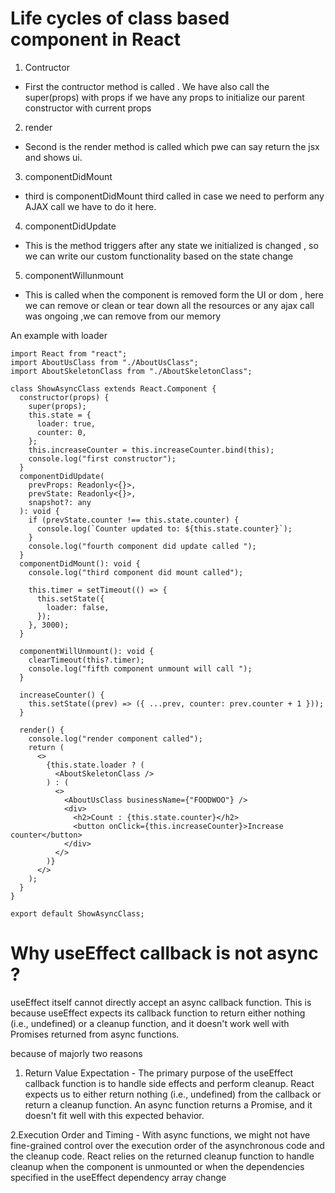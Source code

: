 # Life cycles of class based component in React 
1. Contructor 
- First the contructor method is called . We have also call the super(props) with props if we have any props to 
 initialize our parent constructor with current props 

2. render 
- Second is the render method is called which pwe can say return the jsx and shows ui.

3. componentDidMount 
- third is componentDidMount third called in case we need to perform any AJAX call 
  we have to do it here.

4. componentDidUpdate 
- This is the method triggers after any state we initialized is changed , so we can 
  write our custom functionality based on the state change

5. componentWillunmount 
- This is called when the component is removed form the UI or dom , here we can remove 
  or clean or tear down all the resources or any ajax call was ongoing  ,we can remove 
 from our memory 

An example with loader 

```
import React from "react";
import AboutUsClass from "./AboutUsClass";
import AboutSkeletonClass from "./AboutSkeletonClass";

class ShowAsyncClass extends React.Component {
  constructor(props) {
    super(props);
    this.state = {
      loader: true,
      counter: 0,
    };
    this.increaseCounter = this.increaseCounter.bind(this);
    console.log("first constructor");
  }
  componentDidUpdate(
    prevProps: Readonly<{}>,
    prevState: Readonly<{}>,
    snapshot?: any
  ): void {
    if (prevState.counter !== this.state.counter) {
      console.log(`Counter updated to: ${this.state.counter}`);
    }
    console.log("fourth component did update called ");
  }
  componentDidMount(): void {
    console.log("third component did mount called");

    this.timer = setTimeout(() => {
      this.setState({
        loader: false,
      });
    }, 3000);
  }

  componentWillUnmount(): void {
    clearTimeout(this?.timer);
    console.log("fifth component unmount will call ");
  }

  increaseCounter() {
    this.setState((prev) => ({ ...prev, counter: prev.counter + 1 }));
  }

  render() {
    console.log("render component called");
    return (
      <>
        {this.state.loader ? (
          <AboutSkeletonClass />
        ) : (
          <>
            <AboutUsClass businessName={"FOODWOO"} />
            <div>
              <h2>Count : {this.state.counter}</h2>
              <button onClick={this.increaseCounter}>Increase counter</button>
            </div>
          </>
        )}
      </>
    );
  }
}

export default ShowAsyncClass;
``` 

# Why useEffect callback is not async ?
useEffect itself cannot directly accept an async callback function. This is because useEffect
expects its callback function to return either nothing (i.e., undefined) or a cleanup
function, and it doesn't work well with Promises returned from async functions.

because of majorly two reasons 
1. Return Value Expectation - The primary purpose of the useEffect callback function is
to handle side effects and perform cleanup. React expects us to either return
nothing (i.e., undefined) from the callback or return a cleanup function. An async
function returns a Promise, and it doesn't fit well with this expected behavior.

2.Execution Order and Timing - With async functions, we might not have fine-grained
control over the execution order of the asynchronous code and the cleanup code.
React relies on the returned cleanup function to handle cleanup when the
component is unmounted or when the dependencies specified in the useEffect
dependency array change



